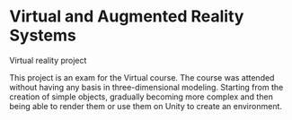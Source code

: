 # Virtual and Augmented Reality Systems
Virtual reality project

This project is an exam for the Virtual course. 
The course was attended without having any basis in three-dimensional modeling. 
Starting from the creation of simple objects, gradually becoming more complex and then being able to render them or use them on Unity to create an environment.
